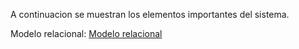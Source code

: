 A continuacion se muestran los elementos importantes del sistema.

Modelo relacional:
[Modelo relacional](https://drive.google.com/file/d/1LyHUfgs4eNfhYe84C5b49x7IESJRqTM9/view?usp=sharing)